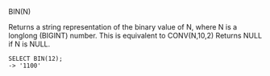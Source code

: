 BIN(N)

Returns a string representation of the binary value of N, where N is a longlong (BIGINT) number. This is equivalent to CONV(N,10,2) Returns NULL if N is NULL.

```
SELECT BIN(12);
-> '1100'
```
